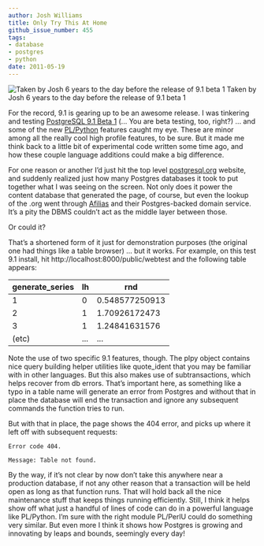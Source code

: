 ```yaml
---
author: Josh Williams
title: Only Try This At Home
github_issue_number: 455
tags:
- database
- postgres
- python
date: 2011-05-19
---
```


<img alt="Taken by Josh 6 years to the day before the release of 9.1 beta 1" border="0" src="https://joshwilliams.name/PLPython/run_server.jpg"/>
Taken by Josh 6 years to the day before the release of 9.1 beta 1

For the record, 9.1 is gearing up to be an awesome release. I was tinkering and testing [PostgreSQL 9.1 Beta 1](https://www.postgresql.org/about/news/1313/) (... You are beta testing, too, right?) ... and some of the new [PL/Python](https://www.postgresql.org/docs/devel/static/plpython.html) features caught my eye. These are minor among all the really cool high profile features, to be sure. But it made me think back to a little bit of experimental code written some time ago, and how these couple language additions could make a big difference.

For one reason or another I’d just hit the top level [postgresql.org](https://www.postgresql.org/) website, and suddenly realized just how many Postgres databases it took to put together what I was seeing on the screen. Not only does it power the content database that generated the page, of course, but even the lookup of the .org went through [Afilias](https://www.postgresql.org/about/press/presskit90) and their Postgres-backed domain service. It’s a pity the DBMS couldn’t act as the middle layer between those.

Or could it?

That’s a shortened form of it just for demonstration purposes (the original one had things like a table browser) ... but it works. For example, on this test 9.1 install, hit http://localhost:8000/public/webtest and the following table appears:

<table><thead><tr><th>generate_series</th><th>lh</th><th>rnd</th></tr></thead><tbody><tr><td>1</td><td>0</td><td>0.548577250913</td></tr><tr><td>2</td><td>1</td><td>1.70926172473</td></tr><tr><td>3</td><td>1</td><td>1.24841631576</td></tr><tr><td>(etc)</td><td>...</td><td>...</td></tr></tbody></table>

Note the use of two specific 9.1 features, though. The plpy object contains nice query building helper utilities like quote_ident that you may be familiar with in other languages. But this also makes use of subtransactions, which helps recover from db errors. That’s important here, as something like a typo in a table name will generate an error from Postgres and without that in place the database will end the transaction and ignore any subsequent commands the function tries to run.

But with that in place, the page shows the 404 error, and picks up where it left off with subsequent requests:

```nohighlight
Error code 404.

Message: Table not found.
```

By the way, if it’s not clear by now don’t take this anywhere near a production database, if not any other reason that a transaction will be held open as long as that function runs. That will hold back all the nice maintenance stuff that keeps things running efficiently. Still, I think it helps show off what just a handful of lines of code can do in a powerful language like PL/Python. I’m sure with the right module PL/PerlU could do something very similar. But even more I think it shows how Postgres is growing and innovating by leaps and bounds, seemingly every day!


